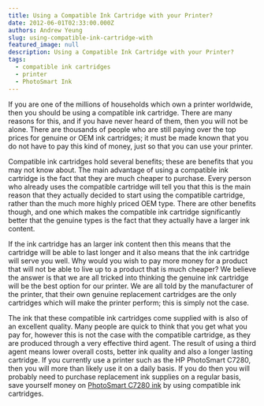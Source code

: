 ```yaml
---
title: Using a Compatible Ink Cartridge with your Printer?
date: 2012-06-01T02:33:00.000Z
authors: Andrew Yeung
slug: using-compatible-ink-cartridge-with
featured_image: null
description: Using a Compatible Ink Cartridge with your Printer?
tags:
  - compatible ink cartridges
  - printer
  - PhotoSmart Ink
---
```

If you are one of the millions of households which own a printer worldwide, then you should be using a compatible ink cartridge. There are many reasons for this, and if you have never heard of them, then you will not be alone. There are thousands of people who are still paying over the top prices for genuine or OEM ink cartridges; it must be made known that you do not have to pay this kind of money, just so that you can use your printer.

Compatible ink cartridges hold several benefits; these are benefits that you may not know about. The main advantage of using a compatible ink cartridge is the fact that they are much cheaper to purchase. Every person who already uses the compatible cartridge will tell you that this is the main reason that they actually decided to start using the compatible cartridge, rather than the much more highly priced OEM type. There are other benefits though, and one which makes the compatible ink cartridge significantly better that the genuine types is the fact that they actually have a larger ink content.

If the ink cartridge has an larger ink content then this means that the cartridge will be able to last longer and it also means that the ink cartridge will serve you well. Why would you wish to pay more money for a product that will not be able to live up to a product that is much cheaper? We believe the answer is that we are all tricked into thinking the genuine ink cartridge will be the best option for our printer. We are all told by the manufacturer of the printer, that their own genuine replacement cartridges are the only cartridges which will make the printer perform; this is simply not the case.

The ink that these compatible ink cartridges come supplied with is also of an excellent quality. Many people are quick to think that you get what you pay for, however this is not the case with the compatible cartridge, as they are produced through a very effective third agent. The result of using a third agent means lower overall costs, better ink quality and also a longer lasting cartridge. If you currently use a printer such as the HP PhotoSmart C7280, then you will more than likely use it on a daily basis. If you do then you will probably need to purchase replacement ink supplies on a regular basis, save yourself money on [PhotoSmart C7280 ink](https://www.comboink.com/hp-photosmart-c7280-ink-cartridges) by using compatible ink cartridges.